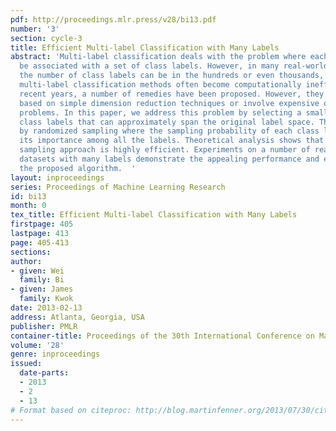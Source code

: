 ```yaml
---
pdf: http://proceedings.mlr.press/v28/bi13.pdf
number: '3'
section: cycle-3
title: Efficient Multi-label Classification with Many Labels
abstract: 'Multi-label classification deals with the problem where each instance can
  be associated with a set of class labels. However, in many real-world applications,
  the number of class labels can be in the hundreds or even thousands, and existing
  multi-label classification methods often become computationally inefficient. In
  recent years, a number of remedies have been proposed. However, they are either
  based on simple dimension reduction techniques or involve expensive optimization
  problems. In this paper, we address this problem by selecting a small subset of
  class labels that can approximately span the original label space. This is performed
  by randomized sampling where the sampling probability of each class label reflects
  its importance among all the labels. Theoretical analysis shows that this randomized
  sampling approach is highly efficient. Experiments on a number of real-world multi-label
  datasets with many labels demonstrate the appealing performance and efficiency of
  the proposed algorithm.  '
layout: inproceedings
series: Proceedings of Machine Learning Research
id: bi13
month: 0
tex_title: Efficient Multi-label Classification with Many Labels
firstpage: 405
lastpage: 413
page: 405-413
sections: 
author:
- given: Wei
  family: Bi
- given: James
  family: Kwok
date: 2013-02-13
address: Atlanta, Georgia, USA
publisher: PMLR
container-title: Proceedings of the 30th International Conference on Machine Learning
volume: '28'
genre: inproceedings
issued:
  date-parts:
  - 2013
  - 2
  - 13
# Format based on citeproc: http://blog.martinfenner.org/2013/07/30/citeproc-yaml-for-bibliographies/
---
```

